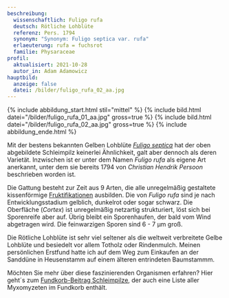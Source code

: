 ```yaml
---
beschreibung:
  wissenschaftlich: Fuligo rufa
  deutsch: Rötliche Lohblüte
  referenz: Pers. 1794
  synonym: "Synonym: Fuligo septica var. rufa"
  erlaeuterung: rufa = fuchsrot
  familie: Physaraceae
profil:
  aktualisiert: 2021-10-28
  autor_in: Adam Adamowicz
hauptbild:
  anzeige: false
  datei: /bilder/fuligo_rufa_02_aa.jpg
---
```

{% include abbildung_start.html stil="mittel" %}
{% include bild.html datei="/bilder/fuligo_rufa_01_aa.jpg" gross=true %}
{% include bild.html datei="/bilder/fuligo_rufa_02_aa.jpg" gross=true %}
{% include abbildung_ende.html %}

Mit der bestens bekannten Gelben Lohblüte *[Fuligo septica](/pilze/fuligo-septica-gelbe-lohblüte)* hat der oben abgebildete Schleimpilz keinerlei Ähnlichkeit, galt aber dennoch als deren Varietät. Inzwischen ist er unter dem Namen *Fuligo rufa* als eigene Art anerkannt, unter dem sie bereits 1794 von *Christian Hendrik Persoon* beschrieben worden ist.

Die Gattung besteht zur Zeit aus 9 Arten, die alle unregelmäßig gestaltete kissenförmige [Fruktifikationen](Fruktifikation "Glossar") ausbilden. Die von *Fuligo rufa* sind je nach Entwicklungsstadium gelblich, dunkelrot oder sogar schwarz. Die Oberfläche (*Cortex*) ist unregelmäßig netzartig strukturiert, löst sich bei Sporenreife aber auf. Übrig bleibt ein Sporenhaufen, der bald vom Wind abgetragen wird. Die feinwarzigen Sporen sind 6 - 7 µm groß.

Die Rötliche Lohblüte ist sehr viel seltener als die weltweit verbreitete Gelbe Lohblüte und besiedelt vor allem Totholz oder Rindenmulch. Meinen persönlichen Erstfund hatte ich auf dem Weg zum Einkaufen an der Sanddüne in Heusenstamm auf einem älteren entrindeten Baumstammm.

Möchten Sie mehr über diese faszinierenden Organismen erfahren? Hier geht´s zum [Fundkorb-Beitrag Schleimpilze](/verwandt/schleimpilze-myxomyzeten), der auch eine Liste aller Myxomyzeten im Fundkorb enthält.